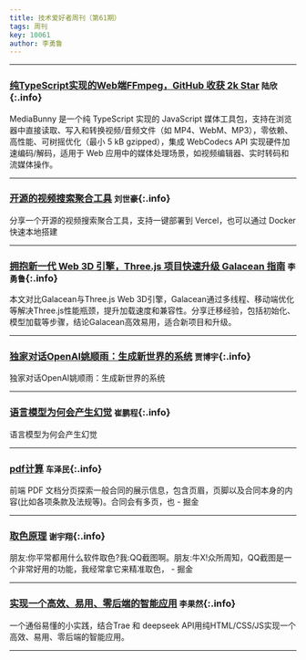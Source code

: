 ```yaml
---
title: 技术爱好者周刊（第61期）
tags: 周刊
key: 10061
author: 李勇鲁
---
```

---

### [纯TypeScript实现的Web端FFmpeg，GitHub 收获 2k Star](https://mp.weixin.qq.com/s/qqNQ6J1M4eKfVge16qYCbg) `陆欣`{:.info}

MediaBunny 是一个纯 TypeScript 实现的 JavaScript 媒体工具包，支持在浏览器中直接读取、写入和转换视频/音频文件（如 MP4、WebM、MP3），零依赖、高性能、可树摇优化（最小 5 kB gzipped），集成 WebCodecs API 实现硬件加速编码/解码，适用于 Web 应用中的媒体处理场景，如视频编辑器、实时转码和流媒体操作。

---
### [开源的视频搜索聚合工具](github.com/Ouonnki/OuonnkiTV) `刘世豪`{:.info}

分享一个开源的视频搜索聚合工具，支持一键部署到 Vercel，也可以通过 Docker 快速本地搭建

---
### [拥抱新一代 Web 3D 引擎，Three.js 项目快速升级 Galacean 指南](https://mp.weixin.qq.com/s/OtWnl_xB3lbvQRv9JcYn_Q) `李勇鲁`{:.info}

本文对比Galacean与Three.js Web 3D引擎，Galacean通过多线程、移动端优化等解决Three.js性能瓶颈，提升加载速度和兼容性。分享迁移经验，包括初始化、模型加载等步骤，结论Galacean高效易用，适合新项目和升级。

---
### [独家对话OpenAI姚顺雨：生成新世界的系统](http://mp.weixin.qq.com/s/2sNq-AMGP3CODOvkqxrb8w) `贾博宇`{:.info}

独家对话OpenAI姚顺雨：生成新世界的系统

---
### [语言模型为何会产生幻觉](https://openai.com/zh-Hans-CN/index/why-language-models-hallucinate/) `崔鹏程`{:.info}

语言模型为何会产生幻觉

---
### [pdf计算](https://juejin.cn/post/7443357518971469862) `车泽民`{:.info}

前端 PDF 文档分页探索一般合同的展示信息，包含页眉，页脚以及合同本身的内容(比如各项条款及法规等)。合同会有多页，也 - 掘金

---
### [取色原理](https://juejin.cn/post/7535067631058714663) `谢宇翔`{:.info}

朋友:你平常都用什么软件取色?我:QQ截图啊。朋友:牛X!众所周知，QQ截图是一个非常好用的功能，我经常拿它来精准取色， - 掘金

---
### [实现一个高效、易用、零后端的智能应用](https://juejin.cn/post/7516749940137426980) `李果然`{:.info}

一个通俗易懂的小实践，结合Trae 和 deepseek API用纯HTML/CSS/JS实现一个高效、易用、零后端的智能应用。

---
